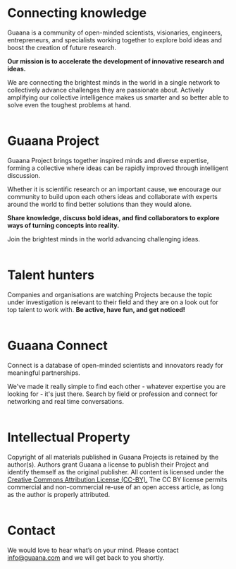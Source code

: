 # Connecting knowledge
Guaana is a community of open-minded scientists, visionaries, engineers, entrepreneurs, and specialists working together to explore bold ideas and boost the creation of future research.

**Our mission is to accelerate the development of innovative research and ideas.**

We are connecting the brightest minds in the world in a single network to collectively advance challenges they are passionate about. Actively amplifying our collective intelligence makes us smarter and so better able to solve even the toughest problems at hand.
</br></br>

# Guaana Project
Guaana Project brings together inspired minds and diverse expertise, forming a collective where ideas can be rapidly improved through intelligent discussion.

Whether it is scientific research or an important cause, we encourage our community to build upon each others ideas and collaborate with experts around the world to find better solutions than they would alone.


**Share knowledge, discuss bold ideas, and find collaborators to explore ways of turning concepts into reality.**

Join the brightest minds in the world advancing challenging ideas.
</br></br>

# Talent hunters

Companies and organisations are watching Projects because the topic under investigation is relevant to their field and they are on a look out for top talent to work with. **Be active, have fun, and get noticed!**
</br></br>

# Guaana Connect

Connect is a database of open-minded scientists and innovators ready for meaningful partnerships.

We've made it really simple to find each other - whatever expertise you are looking for - it's just there. Search by field or profession and connect for networking and real time conversations.
</br></br>


# Intellectual Property

Copyright of all materials published in Guaana Projects is retained by the author(s). Authors grant Guaana a license to publish their Project and identify themself as the original publisher. All content is licensed under the [Creative Commons Attribution License (CC-BY).](https://creativecommons.org/licenses/by/4.0/legalcode)
The CC BY license permits commercial and non-commercial re-use of an open access article, as long as the author is properly attributed. </br></br>

# Contact

We would love to hear what’s on your mind. Please contact <info@guaana.com> and we will get back to you shortly.
</br></br>

